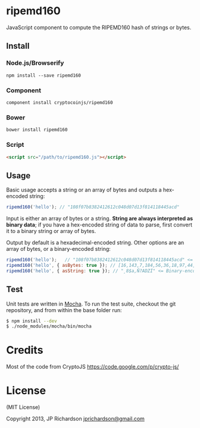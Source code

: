 # ripemd160

JavaScript component to compute the RIPEMD160 hash of strings or bytes.

## Install

### Node.js/Browserify

    npm install --save ripemd160

### Component

    component install cryptocoinjs/ripemd160

### Bower

    bower install ripemd160

### Script

```html
<script src="/path/to/ripemd160.js"></script>
```


## Usage
Basic usage accepts a string or an array of bytes and outputs a hex-encoded string:

```js
ripemd160('hello'); // "108f07b8382412612c048d07d13f814118445acd"
```

Input is either an array of bytes or a string. **String are always interpreted as binary data**; if you have a hex-encoded string of data to parse, first convert it to a binary string or array of bytes.

Output by default is a hexadecimal-encoded string. Other options are an array of bytes, or a binary-encoded string:

```js
ripemd160('hello');   // "108f07b8382412612c048d07d13f814118445acd" <= Hex-encoded; default
ripemd160('hello', { asBytes: true }); // [16,143,7,184,56,36,18,97,44,4,141,7,209,63,129,65,24,68,90,205] <= Array of bytes
ripemd160('hello', { asString: true }); // "¸8$a,Ñ?ADZÍ" <= Binary-encoded string
```

## Test

Unit tests are written in [Mocha](http://visionmedia.github.io/mocha/). To run the test suite, checkout the git repository, and from within the base folder run:

```sh
$ npm install --dev
$ ./node_modules/mocha/bin/mocha
```

# Credits

Most of the code from CryptoJS https://code.google.com/p/crypto-js/

# License

(MIT License)

Copyright 2013, JP Richardson  <jprichardson@gmail.com>

